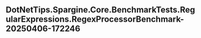 ## DotNetTips.Spargine.Core.BenchmarkTests.RegularExpressions.RegexProcessorBenchmark-20250406-172246
